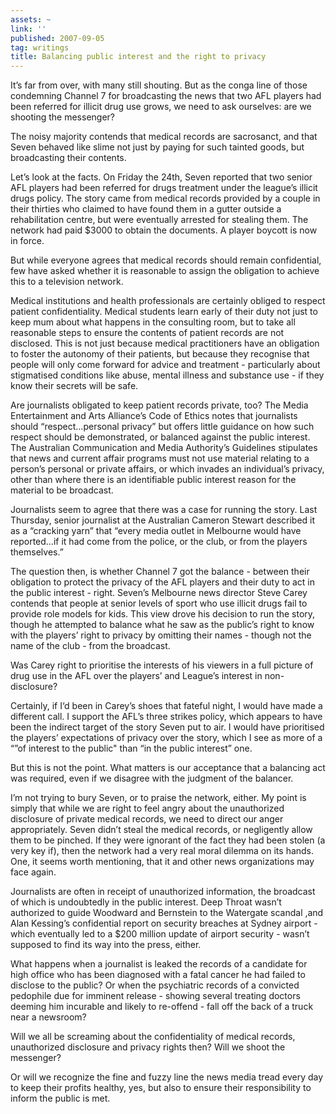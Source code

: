 ```yaml
---
assets: ~
link: ''
published: 2007-09-05
tag: writings
title: Balancing public interest and the right to privacy
---
```

It’s far from over, with many still shouting. But as the conga line of
those condemning Channel 7 for broadcasting the news that two AFL
players had been referred for illicit drug use grows, we need to ask
ourselves: are we shooting the messenger?

The noisy majority contends that medical records are sacrosanct, and
that Seven behaved like slime not just by paying for such tainted goods,
but broadcasting their contents.

Let’s look at the facts. On Friday the 24th, Seven reported that two
senior AFL players had been referred for drugs treatment under the
league’s illicit drugs policy. The story came from medical records
provided by a couple in their thirties who claimed to have found them in
a gutter outside a rehabilitation centre, but were eventually arrested
for stealing them. The network had paid $3000 to obtain the documents. A
player boycott is now in force.

But while everyone agrees that medical records should remain
confidential, few have asked whether it is reasonable to assign the
obligation to achieve this to a television network.

Medical institutions and health professionals are certainly obliged to
respect patient confidentiality. Medical students learn early of their
duty not just to keep mum about what happens in the consulting room, but
to take all reasonable steps to ensure the contents of patient records
are not disclosed. This is not just because medical practitioners have
an obligation to foster the autonomy of their patients, but because they
recognise that people will only come forward for advice and treatment -
particularly about stigmatised conditions like abuse, mental illness and
substance use - if they know their secrets will be safe.

Are journalists obligated to keep patient records private, too? The
Media Entertainment and Arts Alliance’s Code of Ethics notes that
journalists should “respect…personal privacy” but offers little guidance
on how such respect should be demonstrated, or balanced against the
public interest. The Australian Communication and Media Authority’s
Guidelines stipulates that news and current affair programs must not use
material relating to a person’s personal or private affairs, or which
invades an individual’s privacy, other than where there is an
identifiable public interest reason for the material to be broadcast.

Journalists seem to agree that there was a case for running the story.
Last Thursday, senior journalist at the Australian Cameron Stewart
described it as a “cracking yarn” that “every media outlet in Melbourne
would have reported…if it had come from the police, or the club, or from
the players themselves.”

The question then, is whether Channel 7 got the balance - between their
obligation to protect the privacy of the AFL players and their duty to
act in the public interest - right. Seven’s Melbourne news director
Steve Carey contends that people at senior levels of sport who use
illicit drugs fail to provide role models for kids. This view drove his
decision to run the story, though he attempted to balance what he saw as
the public’s right to know with the players’ right to privacy by
omitting their names - though not the name of the club - from the
broadcast.

Was Carey right to prioritise the interests of his viewers in a full
picture of drug use in the AFL over the players’ and League’s interest
in non-disclosure?

Certainly, if I‘d been in Carey’s shoes that fateful night, I would have
made a different call. I support the AFL’s three strikes policy, which
appears to have been the indirect target of the story Seven put to air.
I would have prioritised the players’ expectations of privacy over the
story, which I see as more of a “”of interest to the public" than “in
the public interest” one.

But this is not the point. What matters is our acceptance that a
balancing act was required, even if we disagree with the judgment of the
balancer.

I’m not trying to bury Seven, or to praise the network, either. My point
is simply that while we are right to feel angry about the unauthorized
disclosure of private medical records, we need to direct our anger
appropriately. Seven didn’t steal the medical records, or negligently
allow them to be pinched. If they were ignorant of the fact they had
been stolen (a very key if), then the network had a very real moral
dilemma on its hands. One, it seems worth mentioning, that it and other
news organizations may face again.

Journalists are often in receipt of unauthorized information, the
broadcast of which is undoubtedly in the public interest. Deep Throat
wasn’t authorized to guide Woodward and Bernstein to the Watergate
scandal ,and Alan Kessing’s confidential report on security breaches at
Sydney airport - which eventually led to a $200 million update of
airport security - wasn’t supposed to find its way into the press,
either.

What happens when a journalist is leaked the records of a candidate for
high office who has been diagnosed with a fatal cancer he had failed to
disclose to the public? Or when the psychiatric records of a convicted
pedophile due for imminent release - showing several treating doctors
deeming him incurable and likely to re-offend - fall off the back of a
truck near a newsroom?

Will we all be screaming about the confidentiality of medical records,
unauthorized disclosure and privacy rights then? Will we shoot the
messenger?

Or will we recognize the fine and fuzzy line the news media tread every
day to keep their profits healthy, yes, but also to ensure their
responsibility to inform the public is met.